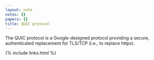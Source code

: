 ```yaml
---
layout: note
notes: {}
papers: {}
title: QUIC protocol
---
```


The QUIC protocol is a Google-designed protocol providing a secure, authenticated replacement for TLS/TCP (i.e., to replace https).

{% include links.html %}
